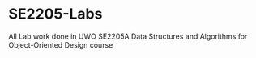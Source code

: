 # SE2205-Labs
All Lab work done in UWO SE2205A Data Structures and Algorithms for Object-Oriented Design course
